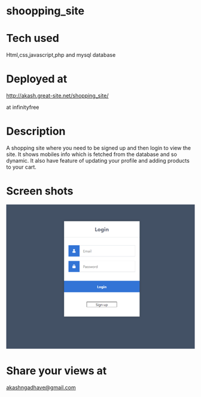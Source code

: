 # shoopping_site 
# Tech used
Html,css,javascript,php and mysql database

# Deployed at

http://akash.great-site.net/shopping_site/

at infinityfree

# Description
A shopping site where you need to be signed up and then login to view the site. It shows mobiles info which is fetched from the database and so dynamic. It also have feature of updating your profile and adding products to your cart.

# Screen shots
<img src="https://raw.githubusercontent.com/Akash2001/shoopping_site/main/images/login.png" styles="width:30%"/>

# Share your views at
akashngadhave@gmail.com
